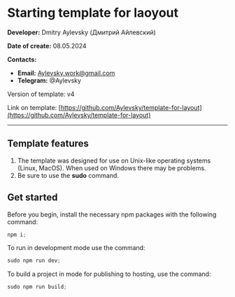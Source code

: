 # Starting template for laoyout

**Developer:** Dmitry Aylevsky (Дмитрий Айлевский)

**Date of create:** 08.05.2024

**Contacts:**  

- **Email:** Aylevsky.work@gmail.com
- **Telegram:** @Aylevsky

Version of template: v4

Link on template: [https://github.com/Aylevsky/template-for-layout](https://github.com/Aylevsky/template-for-layout)

---

## Template features

1. The template was designed for use on Unix-like operating systems (Linux, MacOS). When used on Windows there may be problems.
2. Be sure to use the **sudo** command.

## Get started

Before you begin, install the necessary npm packages with the following command:

```jsx
npm i;
```

To run in development mode use the command:

```jsx
sudo npm run dev;
```

To build a project in mode for publishing to hosting, use the command:

```jsx
sudo npm run build;
```